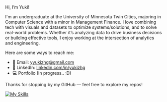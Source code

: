 Hi, I’m Yuki!

I'm an undergraduate at the University of Minnesota Twin Cities, majoring in Computer Science with a minor in Management Finance.
I love combining tech with visuals and datasets to optimize systems/solutions, and to solve real-world problems. Whether it’s analyzing data to drive business decisions or building effective tools, I enjoy working at the intersection of analytics and engineering.

Here are some ways to reach me:
- 📧 Email: yyukizhg@gmail.com  
- 💼 LinkedIn: [linkedin.com/in/yukizhg](https://linkedin.com/in/yukizhg)  
- 💻 Portfolio (In progress.. :D)

Thanks for stopping by my GitHub — feel free to explore my repos!

[![My Skills](https://skillicons.dev/icons?i=c,css,html,java,ocaml,py,vscode,mysql)](https://skillicons.dev)
